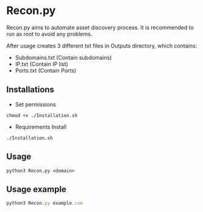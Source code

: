 # Recon.py

Recon.py aims to automate asset discovery process. It is recommended to run as root to avoid any problems.

After usage creates 3 different txt files in Outputs directory, which contains:

- Subdomains.txt (Contain subdomains)
- IP.txt (Contain IP list)
- Ports.txt (Contain Ports)


## Installations

- Set permissions

```
chmod +x ./Installation.sh
```

- Requirements Install

```
./Installation.sh
```


## Usage

```
python3 Recon.py <domain>
```
## Usage example

```javascript
python3 Recon.py example.com
```

